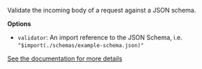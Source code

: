 Validate the incoming body of a request against a JSON schema.

**Options**

- `validator`: An import reference to the JSON Schema, i.e. `"$import(./schemas/example-schema.json)"`

[See the documentation for more details](https://zuplo.com/docs/policies/validate-json-schema-inbound/)

